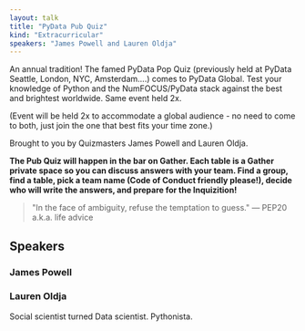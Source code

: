 ```yaml
---
layout: talk
title: "PyData Pub Quiz"
kind: "Extracurricular"
speakers: "James Powell and Lauren Oldja"
---
```


An annual tradition! The famed PyData Pop Quiz (previously held at PyData Seattle, London, NYC, Amsterdam....) comes to PyData Global.
Test your knowledge of Python and the NumFOCUS/PyData stack against the best and brightest worldwide. Same event held 2x.

(Event will be held 2x to accommodate a global audience - no need to come to both, just join the one that best fits your time zone.)

Brought to you by Quizmasters James Powell and Lauren Oldja.

**The Pub Quiz will happen in the bar on Gather. Each table is a Gather private space so you can discuss answers with your team. Find a group, find a table, pick a team name (Code of Conduct friendly please!), decide who will write the answers, and prepare for the Inquizition!**

> "In the face of ambiguity, refuse the temptation to guess." — PEP20 a.k.a. life advice

## Speakers

### James Powell

### Lauren Oldja

Social scientist turned Data scientist. Pythonista.
